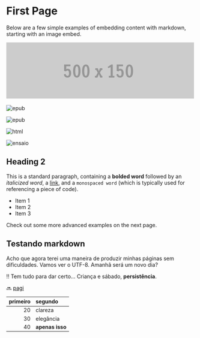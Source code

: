 # First Page

Below are a few simple examples of embedding content with markdown, starting with an image embed.

![This is an image embed](images/500x150.gif)

![epub](/https://dl.dropboxusercontent.com/u/51790489/bitbooks/imagens/epub.png)

![epub](/https://app.box.com/s/zwyp14gtdj3aos46ijtzajn5s49c9gee)

![html](/https://www.dropbox.com/s/x2w4ga3t0a0s4a5/html.png?dl=0)

![ensaio](/http://connectere.files.wordpress.com/2011/01/paragraph.gif)

## Heading 2

This is a standard paragraph, containing a **bolded word** followed by an _italicized word_, a [link](http://example.com), and a  `monospaced word` (which is typically used for referencing a piece of code).

* Item 1
* Item 2
* Item 3

Check out some more advanced examples on the next page.

## Testando markdown
Acho que agora terei uma maneira de produzir minhas páginas sem dificuldades. Vamos ver o UTF-8. Amanhã será um novo dia?

:bangbang: Tem tudo para dar certo... Criança e sábado, **persistência**.

:soon: [pagi](http://pagi.wikidot.com "pagi")

primeiro | segundo
---: | :---
20 | clareza
30 | elegância
40 | **apenas isso**

